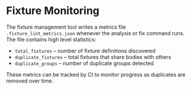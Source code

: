 # Fixture Monitoring

The fixture management tool writes a metrics file `.fixture_lint_metrics.json` whenever the analysis or fix command runs. The file contains high level statistics:

- `total_fixtures` – number of fixture definitions discovered
- `duplicate_fixtures` – total fixtures that share bodies with others
- `duplicate_groups` – number of duplicate groups detected

These metrics can be tracked by CI to monitor progress as duplicates are removed over time.
